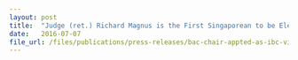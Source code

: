 ```yaml
---
layout: post
title:  "Judge (ret.) Richard Magnus is the First Singaporean to be Elected as Vice-Chair of UNESCO’s International Bioethics Committee"
date:   2016-07-07
file_url: /files/publications/press-releases/bac-chair-appted-as-ibc-vice-chair.pdf
---
```

